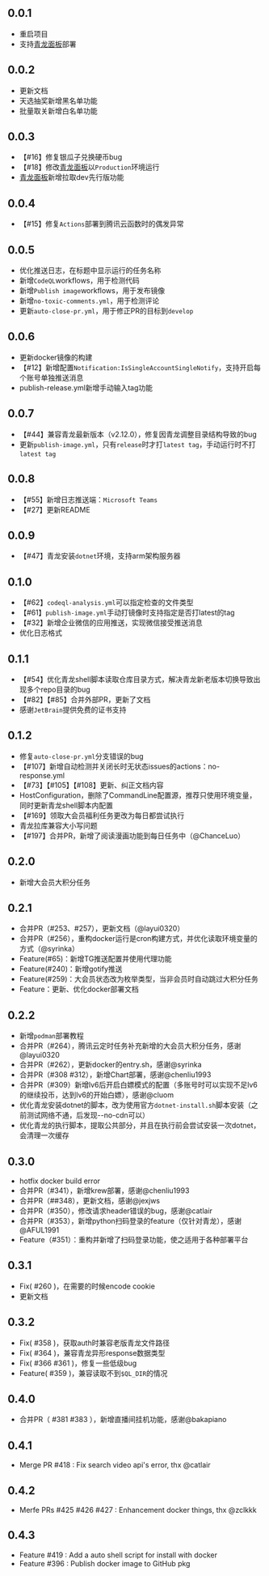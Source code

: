 ## 0.0.1
- 重启项目
- 支持[青龙面板](https://github.com/whyour/qinglong)部署
## 0.0.2
- 更新文档
- 天选抽奖新增黑名单功能
- 批量取关新增白名单功能
## 0.0.3
- 【#16】修复银瓜子兑换硬币bug
- 【#18】修改[青龙面板](https://github.com/whyour/qinglong)以`Production`环境运行
- [青龙面板](https://github.com/whyour/qinglong)新增拉取dev先行版功能
## 0.0.4
- 【#15】修复`Actions`部署到腾讯云函数时的偶发异常
## 0.0.5
- 优化推送日志，在标题中显示运行的任务名称
- 新增`CodeQL`workflows，用于检测代码
- 新增`Publish image`workflows，用于发布镜像
- 新增`no-toxic-comments.yml`，用于检测评论
- 更新`auto-close-pr.yml`，用于修正PR的目标到`develop`
## 0.0.6
- 更新docker镜像的构建
- 【#12】新增配置`Notification:IsSingleAccountSingleNotify`，支持开启每个账号单独推送消息
- publish-release.yml新增手动输入tag功能
## 0.0.7
- 【#44】兼容青龙最新版本（v2.12.0），修复因青龙调整目录结构导致的bug
- 更新`publish-image.yml`，只有`release`时才打`latest tag`，手动运行时不打`latest tag`
## 0.0.8
- 【#55】新增日志推送端：`Microsoft Teams`
- 【#27】更新README
## 0.0.9
- 【#47】青龙安装`dotnet`环境，支持arm架构服务器
## 0.1.0
- 【#62】`codeql-analysis.yml`可以指定检查的文件类型
- 【#61】`publish-image.yml`手动打镜像时支持指定是否打latest的tag
- 【#32】新增企业微信的应用推送，实现微信接受推送消息
- 优化日志格式
## 0.1.1
- 【#54】优化青龙shell脚本读取仓库目录方式，解决青龙新老版本切换导致出现多个repo目录的bug
- 【#82】【#85】合并外部PR，更新了文档
- 感谢`JetBrain`提供免费的证书支持
## 0.1.2
- 修复`auto-close-pr.yml`分支错误的bug
- 【#107】新增自动检测并关闭长时无状态issues的actions：no-response.yml
- 【#73】【#105】【#108】更新、纠正文档内容
- HostConfiguration，删除了CommandLine配置源，推荐只使用环境变量，同时更新青龙shell脚本内配置
- 【#169】领取大会员福利任务更改为每日都尝试执行
- 青龙拉库兼容大小写问题
- 【#197】合并PR，新增了阅读漫画功能到每日任务中（@ChanceLuo）
## 0.2.0
- 新增大会员大积分任务
## 0.2.1
- 合并PR（#253、#257），更新文档（@layui0320）
- 合并PR（#256），重构docker运行是cron构建方式，并优化读取环境变量的方式（@syrinka）
- Feature(#65)：新增TG推送配置并使用代理功能
- Feature(#240)：新增gotify推送
- Feature(#259)：大会员状态改为枚举类型，当非会员时自动跳过大积分任务
- Feature：更新、优化docker部署文档
## 0.2.2
- 新增`podman`部署教程
- 合并PR（#264），腾讯云定时任务补充新增的大会员大积分任务，感谢@layui0320
- 合并PR（#262），更新docker的entry.sh，感谢@syrinka
- 合并PR（#308 #312），新增Chart部署，感谢@chenliu1993
- 合并PR（#309）新增lv6后开启白嫖模式的配置（多账号时可以实现不足lv6的继续投币，达到lv6的开始白嫖），感谢@cluom
- 优化青龙安装dotnet的脚本，改为使用官方`dotnet-install.sh`脚本安装（之前测试网络不通，后发现--no-cdn可以）
- 优化青龙的执行脚本，提取公共部分，并且在执行前会尝试安装一次dotnet，会清理一次缓存
## 0.3.0
- hotfix docker build error
- 合并PR（#341），新增krew部署，感谢@chenliu1993
- 合并PR（##348），更新文档，感谢@jexjws
- 合并PR（#350），修改请求header错误的bug，感谢@catlair
- 合并PR（#353），新增python扫码登录的feature（仅针对青龙），感谢@AFUL1991
- Feature（#351）：重构并新增了扫码登录功能，使之适用于各种部署平台
## 0.3.1
- Fix( #260 )，在需要的时候encode cookie
- 更新文档
## 0.3.2
- Fix( #358 )，获取auth时兼容老版青龙文件路径
- Fix( #364 )，兼容青龙异形response数据类型
- Fix( #366 #361 )，修复一些低级bug
- Feature( #359 )，兼容读取不到`$QL_DIR`的情况
## 0.4.0
- 合并PR（ #381 #383 ），新增直播间挂机功能，感谢@bakapiano
## 0.4.1
- Merge PR #418 : Fix search video api's error, thx @catlair
## 0.4.2
- Merfe PRs #425 #426 #427 : Enhancement docker things, thx @zclkkk
## 0.4.3
- Feature #419 : Add a auto shell script for install with docker
- Feature #396 : Publish docker image to GitHub pkg
